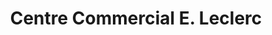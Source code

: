 ---
title: "Centre Commercial E. Leclerc"
url: /rambouillet/centre-commercial-e-leclerc/
shop: Supermarkt
---